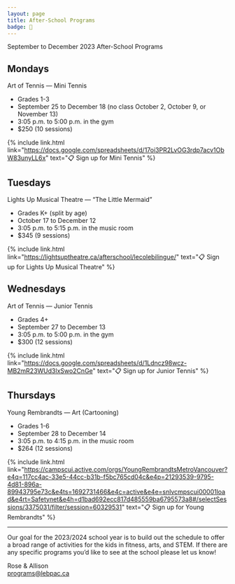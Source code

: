```yaml
---
layout: page
title: After-School Programs
badge: 🎾
---
```


September to December 2023 After-School Programs

## Mondays
Art of Tennis — Mini Tennis
- Grades 1-3
- September 25 to December 18 (no class October 2, October 9, or November 13)
- 3:05 p.m. to 5:00 p.m. in the gym
- $250 (10 sessions)

{% include link.html link="https://docs.google.com/spreadsheets/d/17oi3PR2LvOG3rdp7acv1ObW83unyLL6x" text="📋 Sign up for Mini Tennis" %}

## Tuesdays
Lights Up Musical Theatre — “The Little Mermaid”
- Grades K+ (split by age)
- October 17 to December 12
- 3:05 p.m. to 5:15 p.m. in the music room
- $345 (9 sessions)

{% include link.html link="https://lightsuptheatre.ca/afterschool/lecolebilingue/" text="📋 Sign up for Lights Up Musical Theatre" %}

## Wednesdays
Art of Tennis — Junior Tennis
- Grades 4+
- September 27 to December 13
- 3:05 p.m. to 5:00 p.m. in the gym
- $300 (12 sessions)

{% include link.html link="https://docs.google.com/spreadsheets/d/1Ldncz98wcz-MB2mR23WUd3lxSwo2CnGe" text="📋 Sign up for Junior Tennis" %}

## Thursdays
Young Rembrandts — Art (Cartooning)
- Grades 1-6
- September 28 to December 14
- 3:05 p.m. to 4:15 p.m. in the music room
- $264 (12 sessions)

{% include link.html link="https://campscui.active.com/orgs/YoungRembrandtsMetroVancouver?e4q=117cc4ac-33e5-44cc-b31b-f5bc765cd04c&e4p=21293539-9795-4d81-896a-89943795e73c&e4ts=1692731466&e4c=active&e4e=snlvcmpscui00001load&e4rt=Safetynet&e4h=d1bad692ecc817d485559ba6795573a8#/selectSessions/3375031/filter/session=60329531" text="📋 Sign up for Young Rembrandts" %}

---

Our goal for the 2023/2024 school year is to build out the schedule to offer a broad range of activities for the kids in fitness, arts, and STEM. If there are any specific programs you’d like to see at the school please let us know!

Rose & Allison  
[programs@lebpac.ca](mailto:programs@lebpac.ca)